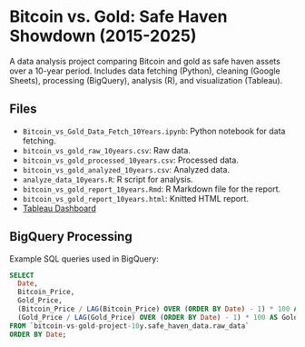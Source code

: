 # Bitcoin vs. Gold: Safe Haven Showdown (2015-2025)
A data analysis project comparing Bitcoin and gold as safe haven assets over a 10-year period. Includes data fetching (Python), cleaning (Google Sheets), processing (BigQuery), analysis (R), and visualization (Tableau).

## Files
- `Bitcoin_vs_Gold_Data_Fetch_10Years.ipynb`: Python notebook for data fetching.
- `bitcoin_vs_gold_raw_10years.csv`: Raw data.
- `bitcoin_vs_gold_processed_10years.csv`: Processed data.
- `bitcoin_vs_gold_analyzed_10years.csv`: Analyzed data.
- `analyze_data_10years.R`: R script for analysis.
- `bitcoin_vs_gold_report_10years.Rmd`: R Markdown file for the report.
- `bitcoin_vs_gold_report_10years.html`: Knitted HTML report.
- [Tableau Dashboard](https://public.tableau.com/app/profile/alexander.gallagher/viz/Bitcoinvs_GoldSafeHavenAnalysis2015-2025/BitcoinvsGoldDashboard)

## BigQuery Processing
Example SQL queries used in BigQuery:
```sql
SELECT
  Date,
  Bitcoin_Price,
  Gold_Price,
  (Bitcoin_Price / LAG(Bitcoin_Price) OVER (ORDER BY Date) - 1) * 100 AS Bitcoin_Weekly_Return,
  (Gold_Price / LAG(Gold_Price) OVER (ORDER BY Date) - 1) * 100 AS Gold_Weekly_Return
FROM `bitcoin-vs-gold-project-10y.safe_haven_data.raw_data`
ORDER BY Date;
